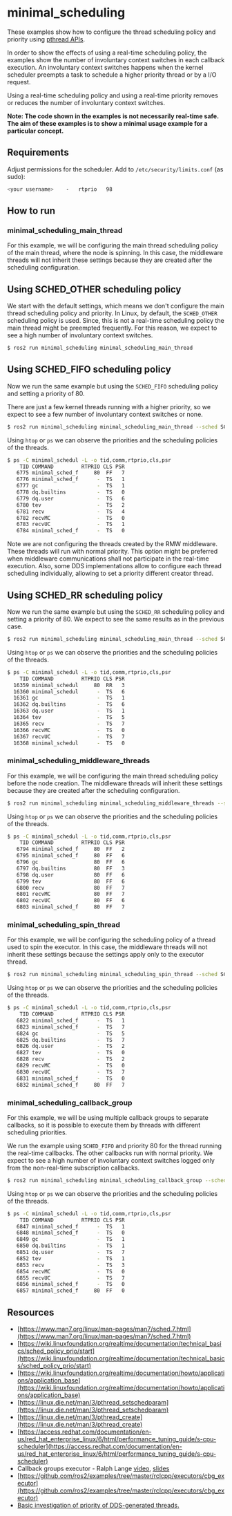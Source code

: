 # minimal_scheduling

These examples show how to configure the thread scheduling policy and priority using
[pthread APIs](https://linux.die.net/man/7/pthreads).

In order to show the effects of using a real-time scheduling policy, the examples show
the number of involuntary context switches in each callback execution. An involuntary context 
switches happens when the kernel scheduler preempts a task to schedule a higher priority thread
or by a I/O request.

Using a real-time scheduling policy and using a real-time priority removes or reduces the
number of involuntary context switches.

**Note: The code shown in the examples is not necessarily real-time safe. The aim of these
examples is to show a minimal usage example for a particular concept.**

## Requirements 

Adjust permissions for the scheduler. Add to `/etc/security/limits.conf` (as sudo):

```bash
<your username>    -   rtprio   98
```

## How to run

### minimal_scheduling_main_thread

For this example, we will be configuring the main thread scheduling policy of the main thread,
where the node is spinning. In this case, the middleware threads will not inherit these settings
because they are created after the scheduling configuration.

## Using SCHED_OTHER scheduling policy

We start with the default settings, which means we don't configure the main thread scheduling
policy and priority. In Linux, by default, the `SCHED_OTHER` scheduling policy is used. Since,
this is not a real-time scheduling policy the main thread might be preempted frequently. For this 
reason, we expect to see a high number of involuntary context switches.

```bash
$ ros2 run minimal_scheduling minimal_scheduling_main_thread
```

<script id="asciicast-gxZvQuyvNZQR1Y75nFUCq7GQ8" src="https://asciinema.org/a/gxZvQuyvNZQR1Y75nFUCq7GQ8.js" async></script>

## Using SCHED_FIFO scheduling policy

Now we run the same example but using the `SCHED_FIFO` scheduling policy and setting a priority
of 80.

There are just a few kernel threads running with a higher priority, so we expect to see a few
number of involuntary context switches or none.

```bash
$ ros2 run minimal_scheduling minimal_scheduling_main_thread --sched SCHED_FIFO --priority 80
```

Using `htop` or `ps` we can observe the priorities and the scheduling policies of the threads.

```bash
$ ps -C minimal_schedul -L -o tid,comm,rtprio,cls,psr
    TID COMMAND         RTPRIO CLS PSR
   6775 minimal_sched_f     80  FF   7
   6776 minimal_sched_f      -  TS   1
   6777 gc                   -  TS   1
   6778 dq.builtins          -  TS   0
   6779 dq.user              -  TS   6
   6780 tev                  -  TS   2
   6781 recv                 -  TS   4
   6782 recvMC               -  TS   0
   6783 recvUC               -  TS   1
   6784 minimal_sched_f      -  TS   0
```

Note we are not configuring the threads created by the RMW middleware. These threads will run
with normal priority. This option might be preferred when middleware communications shall not
participate in the real-time execution. Also, some DDS implementations allow to configure
each thread scheduling individually, allowing to set a priority different creator thread.

<script id="asciicast-XzlFpNwZKw0hea9vhfKFCMgj4" src="https://asciinema.org/a/XzlFpNwZKw0hea9vhfKFCMgj4.js" async></script>

## Using SCHED_RR scheduling policy

Now we run the same example but using the `SCHED_RR` scheduling policy and setting a priority
of 80. We expect to see the same results as in the previous case.

```bash
$ ros2 run minimal_scheduling minimal_scheduling_main_thread --sched SCHED_RR --priority 80
```

Using `htop` or `ps` we can observe the priorities and the scheduling policies of the threads.

```bash
$ ps -C minimal_schedul -L -o tid,comm,rtprio,cls,psr
    TID COMMAND         RTPRIO CLS PSR
  16359 minimal_schedul     80  RR   3
  16360 minimal_schedul      -  TS   6
  16361 gc                   -  TS   1
  16362 dq.builtins          -  TS   6
  16363 dq.user              -  TS   1
  16364 tev                  -  TS   5
  16365 recv                 -  TS   7
  16366 recvMC               -  TS   0
  16367 recvUC               -  TS   7
  16368 minimal_schedul      -  TS   0
```

<script id="asciicast-OOGN7OVgLkOE4b3ifTPdx6DWr" src="https://asciinema.org/a/OOGN7OVgLkOE4b3ifTPdx6DWr.js" async></script>

### minimal_scheduling_middleware_threads

For this example, we will be configuring the main thread scheduling policy before the node
creation. The middleware threads will inherit these settings because they are created after
the scheduling configuration.

```bash
$ ros2 run minimal_scheduling minimal_scheduling_middleware_threads --sched SCHED_FIFO --priority 80
```

Using `htop` or `ps` we can observe the priorities and the scheduling policies of the threads.

```bash
$ ps -C minimal_schedul -L -o tid,comm,rtprio,cls,psr
    TID COMMAND         RTPRIO CLS PSR
   6794 minimal_sched_f     80  FF   2
   6795 minimal_sched_f     80  FF   6
   6796 gc                  80  FF   6
   6797 dq.builtins         80  FF   3
   6798 dq.user             80  FF   6
   6799 tev                 80  FF   6
   6800 recv                80  FF   7
   6801 recvMC              80  FF   7
   6802 recvUC              80  FF   6
   6803 minimal_sched_f     80  FF   7
```

<script id="asciicast-WtoeazuOds4CCpBDA0Mfkg8Ly" src="https://asciinema.org/a/WtoeazuOds4CCpBDA0Mfkg8Ly.js" async></script>

### minimal_scheduling_spin_thread

For this example, we will be configuring the scheduling policy of a thread used to spin the
executor. In this case, the middleware threads will not inherit these settings because
the settings apply only to the executor thread.

```bash
$ ros2 run minimal_scheduling minimal_scheduling_spin_thread --sched SCHED_FIFO --priority 80
```

Using `htop` or `ps` we can observe the priorities and the scheduling policies of the threads.

```bash
$ ps -C minimal_schedul -L -o tid,comm,rtprio,cls,psr
    TID COMMAND         RTPRIO CLS PSR
   6822 minimal_sched_f      -  TS   1
   6823 minimal_sched_f      -  TS   7
   6824 gc                   -  TS   5
   6825 dq.builtins          -  TS   7
   6826 dq.user              -  TS   2
   6827 tev                  -  TS   0
   6828 recv                 -  TS   2
   6829 recvMC               -  TS   0
   6830 recvUC               -  TS   7
   6831 minimal_sched_f      -  TS   0
   6832 minimal_sched_f     80  FF   7
```

<script id="asciicast-nLpeLDCmtwT5JqH9QYvVPGVXT" src="https://asciinema.org/a/nLpeLDCmtwT5JqH9QYvVPGVXT.js" async></script>

### minimal_scheduling_callback_group

For this example, we will be using multiple callback groups to separate callbacks, so it is
possible to execute them by threads with different scheduling priorities.

We run the example using `SCHED_FIFO` and priority 80 for the thread running the real-time
callbacks. The other callbacks run with normal priority. We expect to see a high number of
involuntary context switches logged only from the non-real-time subscription callbacks.

```bash
$ ros2 run minimal_scheduling minimal_scheduling_callback_group --sched SCHED_FIFO --priority 80
```

Using `htop` or `ps` we can observe the priorities and the scheduling policies of the threads.

```bash
$ ps -C minimal_schedul -L -o tid,comm,rtprio,cls,psr
    TID COMMAND         RTPRIO CLS PSR
   6847 minimal_sched_f      -  TS   1
   6848 minimal_sched_f      -  TS   0
   6849 gc                   -  TS   1
   6850 dq.builtins          -  TS   1
   6851 dq.user              -  TS   7
   6852 tev                  -  TS   1
   6853 recv                 -  TS   3
   6854 recvMC               -  TS   0
   6855 recvUC               -  TS   7
   6856 minimal_sched_f      -  TS   0
   6857 minimal_sched_f     80  FF   0
```

<script id="asciicast-FncZQ5gSgp6sNIxHj4weDra3n" src="https://asciinema.org/a/FncZQ5gSgp6sNIxHj4weDra3n.js" async></script>

## Resources

- [https://www.man7.org/linux/man-pages/man7/sched.7.html](https://www.man7.org/linux/man-pages/man7/sched.7.html)
- [https://wiki.linuxfoundation.org/realtime/documentation/technical_basics/sched_policy_prio/start](https://wiki.linuxfoundation.org/realtime/documentation/technical_basics/sched_policy_prio/start)
- [https://wiki.linuxfoundation.org/realtime/documentation/howto/applications/application_base](https://wiki.linuxfoundation.org/realtime/documentation/howto/applications/application_base)
- [https://linux.die.net/man/3/pthread_setschedparam](https://linux.die.net/man/3/pthread_setschedparam)
- [https://linux.die.net/man/3/pthread_create](https://linux.die.net/man/3/pthread_create)
- [https://access.redhat.com/documentation/en-us/red_hat_enterprise_linux/6/html/performance_tuning_guide/s-cpu-scheduler](https://access.redhat.com/documentation/en-us/red_hat_enterprise_linux/6/html/performance_tuning_guide/s-cpu-scheduler)
- Callback groups executor - Ralph Lange [video](https://www.youtube.com/watch?v=5Sd5bvvZeb0), [slides](https://www.apex.ai/_files/ugd/984e93_f3791ae0711042a883bfc40f827d6268.pdf)
- [https://github.com/ros2/examples/tree/master/rclcpp/executors/cbg_executor](https://github.com/ros2/examples/tree/master/rclcpp/executors/cbg_executor)
- [Basic investigation of priority of DDS-generated threads.](https://discourse.ros.org/uploads/short-url/p2fAAbrKHkrSqZ9oJkZNwOOf2Hi.pdf)

